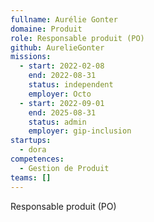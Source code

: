 ```yaml
---
fullname: Aurélie Gonter
domaine: Produit
role: Responsable produit (PO)
github: AurelieGonter
missions:
  - start: 2022-02-08
    end: 2022-08-31
    status: independent
    employer: Octo
  - start: 2022-09-01
    end: 2025-08-31
    status: admin
    employer: gip-inclusion
startups:
  - dora
competences:
  - Gestion de Produit
teams: []
---
```

Responsable produit (PO)